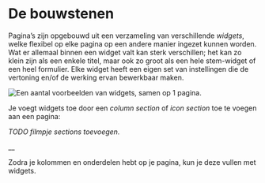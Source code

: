 # De bouwstenen

Pagina’s zijn opgebouwd uit een verzameling van verschillende _widgets_, welke flexibel op elke pagina op een andere manier ingezet kunnen worden. Wat er allemaal binnen een widget valt kan sterk verschillen; het kan zo klein zijn als een enkele titel, maar ook zo groot als een hele stem-widget of een heel formulier. Elke widget heeft een eigen set van instellingen die de vertoning en/of de werking ervan bewerkbaar maken.

![Een aantal voorbeelden van widgets, samen op 1 pagina. ](https://lh3.googleusercontent.com/Wz\_0gVpKhUS822HCvyYzzarJwLQ\_foF4aCAyyeuIIo50IlSIwP-n5dYd6vQvAYvpqIz6wa5BlNIESWlYGXOoFSk4RiRj5u3NSrDTJisIcdbDNndAZSvQzqr\_oyxANFRC5nv\_DLZY)

Je voegt widgets toe door een _column section_ of _icon section_ toe te voegen aan een pagina:

_TODO filmpje sections toevoegen._

__

Zodra je kolommen en onderdelen hebt op je pagina, kun je deze vullen met widgets.&#x20;
